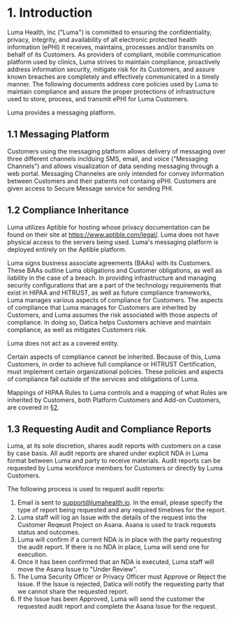 # 1. Introduction

Luma Health, Inc ("Luma") is committed to ensuring the confidentiality, privacy, integrity, and availability of all electronic protected health information (ePHI) it receives, maintains, processes and/or transmits on behalf of its Customers. As providers of compliant, mobile communication platform used by clinics, Luma strives to maintain compliance, proactively address information security, mitigate risk for its Customers, and assure known breaches are completely and effectively communicated in a timely manner. The following documents address core policies used by Luma to maintain compliance and assure the proper protections of infrastructure used to store, process, and transmit ePHI for Luma Customers.

Luma provides a messaging platform. 

## 1.1 Messaging Platform

Customers using the messaging platform allows delivery of messaging over three different channels inclduing SMS, email, and voice ("Messaging Channels") and allows visualization of data sending messaging through a web portal. Messaging Channeles are only intended for convey information between Customers and their patients not containg ePHI. Customers are given access to Secure Message service for sending PHI. 

## 1.2 Compliance Inheritance

Luma utilizes Aptible for hosting whose privacy documentation can be found on their site at https://www.aptible.com/legal/. Luma does not have physical access to the servers being used. Luma's messaging platform is deployed entirely on the Aptible platform. 

Luma signs business associate agreements (BAAs) with its Customers. These BAAs outline Luma obligations and Customer obligations, as well as liability in the case of a breach. In providing infrastructure and managing security configurations that are a part of the technology requirements that exist in HIPAA and HITRUST, as well as future compliance frameworks, Luma manages various aspects of compliance for Customers. The aspects of compliance that Luma manages for Customers are inherited by Customers, and Luma assumes the risk associated with those aspects of compliance. In doing so, Datica helps Customers achieve and maintain compliance, as well as mitigates Customers risk.

Luma does not act as a covered entity. 

Certain aspects of compliance cannot be inherited. Because of this, Luma Customers, in order to achieve full compliance or HITRUST Certification, must implement certain organizational policies. These policies and aspects of compliance fall outside of the services and obligations of Luma.

Mappings of HIPAA Rules to Luma controls and a mapping of what Rules are inherited by Customers, both Platform Customers and Add-on Customers, are covered in [§2](#2.-hipaa-inheritance).

## 1.3 Requesting Audit and Compliance Reports

Luma, at its sole discretion, shares audit reports with customers on a case by case basis. All audit reports are shared under explicit NDA in Luma format between Luma and party to receive materials. Audit reports can be requested by Luma workforce members for Customers or directly by Luma Customers.

The following process is used to request audit reports:

1. Email is sent to support@lumahealth.io. In the email, please specify the type of report being requested and any required timelines for the report.
2. Luma staff will log an Issue with the details of the request into the Customer Reqeust Project on Asana. Asana is used to track requests status and outcomes.
3. Luma will confirm if a current NDA is in place with the party requesting the audit report. If there is no NDA in place, Luma will send one for execution.
4. Once it has been confirmed that an NDA is executed, Luma staff will move the Asana Issue to "Under Review".
5. The Luma Security Officer or Privacy Officer must Approve or Reject the Issue. If the Issue is rejected, Datica will notify the requesting party that we cannot share the requested report.
4. If the Issue has been Approved, Luma will send the customer the requested audit report and complete the Asana Issue for the request.
